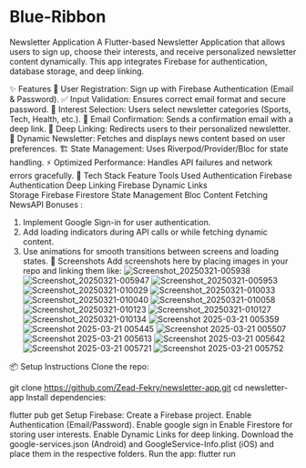 # Blue-Ribbon
Newsletter Application
A Flutter-based Newsletter Application that allows users to sign up, choose their interests, and receive personalized newsletter content dynamically. This app integrates Firebase for authentication, database storage, and deep linking.

✨ Features
🔐 User Registration: Sign up with Firebase Authentication (Email & Password).
✅ Input Validation: Ensures correct email format and secure password.
🎯 Interest Selection: Users select newsletter categories (Sports, Tech, Health, etc.).
📧 Email Confirmation: Sends a confirmation email with a deep link.
🔗 Deep Linking: Redirects users to their personalized newsletter.
📰 Dynamic Newsletter: Fetches and displays news content based on user preferences.
🏗 State Management: Uses Riverpod/Provider/Bloc for state handling.
⚡ Optimized Performance: Handles API failures and network errors gracefully.
🚀 Tech Stack
Feature	Tools Used
Authentication	 Firebase Authentication
Deep Linking	   Firebase Dynamic Links  
Storage	         Firebase Firestore
State Management Bloc
Content Fetching	NewsAPI 
Bonuses :
1. Implement Google Sign-in for user authentication.
2. Add loading indicators during API calls or while fetching dynamic content.
3. Use animations for smooth transitions between screens and loading states.
📸 Screenshots
Add screenshots here by placing images in your repo and linking them like:
 ![Screenshot_20250321-005938](https://github.com/user-attachments/assets/1253e02d-0cb0-450a-b466-92c532a6d48e)
![Screenshot_20250321-005947](https://github.com/user-attachments/assets/7cb1344f-bc7a-4de9-9b32-97d6a6be8991)
![Screenshot_20250321-005953](https://github.com/user-attachments/assets/15f6c8ee-6b60-462a-882c-9c49e482e205)
![Screenshot_20250321-010029](https://github.com/user-attachments/assets/ca4b023f-ccb4-486e-8cbc-5e5a23b18d47)
![Screenshot_20250321-010033](https://github.com/user-attachments/assets/6d24d8a5-7dea-4dfb-a81c-d6b69ff5ac36)
![Screenshot_20250321-010040](https://github.com/user-attachments/assets/ec14dd0c-1f54-40af-bb66-ba60b958c133)
![Screenshot_20250321-010058](https://github.com/user-attachments/assets/a794cbf6-9ad8-4ac4-a6c9-8e0b7f6100a3)
![Screenshot_20250321-010123](https://github.com/user-attachments/assets/d6ee6e96-271d-4207-9ca0-6f892444e5b9)
![Screenshot_20250321-010127](https://github.com/user-attachments/assets/0c99d5e9-b901-45a8-934f-a9bb68c5f8c1)
![Screenshot_20250321-010134](https://github.com/user-attachments/assets/64edc132-1a7f-4a39-bdba-f74b697190be)
![Screenshot 2025-03-21 005359](https://github.com/user-attachments/assets/7e3719e1-37b1-4e32-a656-614bcbc9c1b9)
![Screenshot 2025-03-21 005445](https://github.com/user-attachments/assets/a664acfb-eb65-4c17-bb59-0148a45ce5b2)
![Screenshot 2025-03-21 005507](https://github.com/user-attachments/assets/cd63966d-d3e6-42fc-961f-97b52f044364)
![Screenshot 2025-03-21 005613](https://github.com/user-attachments/assets/a0091dcb-52d2-46e5-8296-ca5cdf860370)
![Screenshot 2025-03-21 005642](https://github.com/user-attachments/assets/3fe696b5-2bc6-4465-a850-470129098da0)
![Screenshot 2025-03-21 005721](https://github.com/user-attachments/assets/b24abd04-0ce0-4242-8e0f-ddb509d3ce8f)
![Screenshot 2025-03-21 005752](https://github.com/user-attachments/assets/6df91ea0-4dce-4907-8a68-28377f42ffbf)

📦 Setup Instructions
Clone the repo:

git clone https://github.com/Zead-Fekry/newsletter-app.git
cd newsletter-app
Install dependencies:

flutter pub get
Setup Firebase:
Create a Firebase project.
Enable Authentication (Email/Password).
Enable google sign in
Enable Firestore for storing user interests.
Enable Dynamic Links for deep linking.
Download the google-services.json (Android) and GoogleService-Info.plist (iOS) and place them in the respective folders.
Run the app:
flutter run
 
